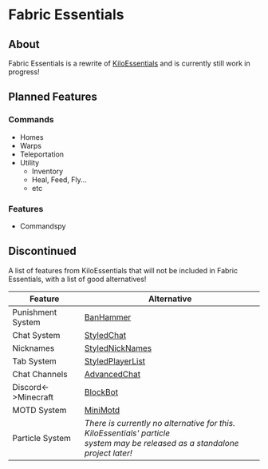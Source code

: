 # Fabric Essentials

## About
Fabric Essentials is a rewrite of [KiloEssentials](https://github.com/KiloCraft/KiloEssentials) and is currently still work in progress!

## Planned Features
### Commands
- Homes
- Warps
- Teleportation
- Utility
  - Inventory
  - Heal, Feed, Fly...
  - etc 

### Features
- Commandspy

## Discontinued
A list of features from KiloEssentials that will not be included in Fabric Essentials, with a list of good alternatives!

| Feature             | Alternative                                                                                                                       |
|---------------------|-----------------------------------------------------------------------------------------------------------------------------------|
| Punishment System   | [BanHammer](https://modrinth.com/mod/banhammer)                                                                                   |
| Chat System         | [StyledChat](https://modrinth.com/mod/styled-chat)                                                                                |
| Nicknames           | [StyledNickNames](https://modrinth.com/mod/styled-nicknames)                                                                      |
| Tab System          | [StyledPlayerList](https://modrinth.com/mod/styledplayerlist)                                                                     |
| Chat Channels       | [AdvancedChat](https://github.com/Wesley1808/AdvancedChat)                                                                        |
| Discord<->Minecraft | [BlockBot](https://modrinth.com/mod/blockbot)                                                                                     |
| MOTD System         | [MiniMotd](https://modrinth.com/mod/minimotd)                                                                                     |
| Particle System     | *There is currently no alternative for this. KiloEssentials' particle<br/> system may be released as a standalone project later!* |
